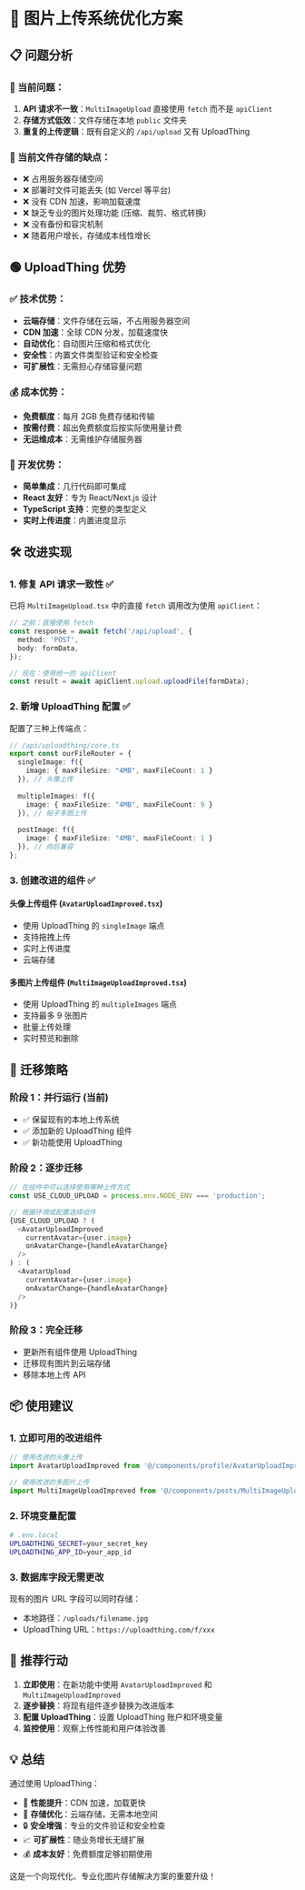 # 🚀 图片上传系统优化方案

## 📋 问题分析

### 🔴 当前问题：
1. **API 请求不一致**：`MultiImageUpload` 直接使用 `fetch` 而不是 `apiClient`
2. **存储方式低效**：文件存储在本地 `public` 文件夹
3. **重复的上传逻辑**：既有自定义的 `/api/upload` 又有 UploadThing

### 📁 当前文件存储的缺点：
- ❌ 占用服务器存储空间
- ❌ 部署时文件可能丢失 (如 Vercel 等平台)
- ❌ 没有 CDN 加速，影响加载速度
- ❌ 缺乏专业的图片处理功能 (压缩、裁剪、格式转换)
- ❌ 没有备份和容灾机制
- ❌ 随着用户增长，存储成本线性增长

## 🟢 UploadThing 优势

### ✅ 技术优势：
- **云端存储**：文件存储在云端，不占用服务器空间
- **CDN 加速**：全球 CDN 分发，加载速度快
- **自动优化**：自动图片压缩和格式优化
- **安全性**：内置文件类型验证和安全检查
- **可扩展性**：无需担心存储容量问题

### 💰 成本优势：
- **免费额度**：每月 2GB 免费存储和传输
- **按需付费**：超出免费额度后按实际使用量计费
- **无运维成本**：无需维护存储服务器

### 🔧 开发优势：
- **简单集成**：几行代码即可集成
- **React 友好**：专为 React/Next.js 设计
- **TypeScript 支持**：完整的类型定义
- **实时上传进度**：内置进度显示

## 🛠️ 改进实现

### 1. 修复 API 请求一致性 ✅

已将 `MultiImageUpload.tsx` 中的直接 `fetch` 调用改为使用 `apiClient`：

```typescript
// 之前：直接使用 fetch
const response = await fetch('/api/upload', {
  method: 'POST',
  body: formData,
});

// 现在：使用统一的 apiClient
const result = await apiClient.upload.uploadFile(formData);
```

### 2. 新增 UploadThing 配置 ✅

配置了三种上传端点：

```typescript
// /api/uploadthing/core.ts
export const ourFileRouter = {
  singleImage: f({ 
    image: { maxFileSize: "4MB", maxFileCount: 1 } 
  }), // 头像上传
  
  multipleImages: f({ 
    image: { maxFileSize: "4MB", maxFileCount: 9 } 
  }), // 帖子多图上传
  
  postImage: f({ 
    image: { maxFileSize: "4MB", maxFileCount: 1 } 
  }), // 向后兼容
};
```

### 3. 创建改进的组件 ✅

#### 头像上传组件 (`AvatarUploadImproved.tsx`)
- 使用 UploadThing 的 `singleImage` 端点
- 支持拖拽上传
- 实时上传进度
- 云端存储

#### 多图片上传组件 (`MultiImageUploadImproved.tsx`)
- 使用 UploadThing 的 `multipleImages` 端点
- 支持最多 9 张图片
- 批量上传处理
- 实时预览和删除

## 🔄 迁移策略

### 阶段 1：并行运行 (当前)
- ✅ 保留现有的本地上传系统
- ✅ 添加新的 UploadThing 组件
- ✅ 新功能使用 UploadThing

### 阶段 2：逐步迁移
```typescript
// 在组件中可以选择使用哪种上传方式
const USE_CLOUD_UPLOAD = process.env.NODE_ENV === 'production';

// 根据环境或配置选择组件
{USE_CLOUD_UPLOAD ? (
  <AvatarUploadImproved 
    currentAvatar={user.image} 
    onAvatarChange={handleAvatarChange} 
  />
) : (
  <AvatarUpload 
    currentAvatar={user.image} 
    onAvatarChange={handleAvatarChange} 
  />
)}
```

### 阶段 3：完全迁移
- 更新所有组件使用 UploadThing
- 迁移现有图片到云端存储
- 移除本地上传 API

## 📦 使用建议

### 1. 立即可用的改进组件

```typescript
// 使用改进的头像上传
import AvatarUploadImproved from '@/components/profile/AvatarUploadImproved';

// 使用改进的多图片上传
import MultiImageUploadImproved from '@/components/posts/MultiImageUploadImproved';
```

### 2. 环境变量配置

```bash
# .env.local
UPLOADTHING_SECRET=your_secret_key
UPLOADTHING_APP_ID=your_app_id
```

### 3. 数据库字段无需更改

现有的图片 URL 字段可以同时存储：
- 本地路径：`/uploads/filename.jpg`
- UploadThing URL：`https://uploadthing.com/f/xxx`

## 🎯 推荐行动

1. **立即使用**：在新功能中使用 `AvatarUploadImproved` 和 `MultiImageUploadImproved`
2. **逐步替换**：将现有组件逐步替换为改进版本
3. **配置 UploadThing**：设置 UploadThing 账户和环境变量
4. **监控使用**：观察上传性能和用户体验改善

## 💡 总结

通过使用 UploadThing：
- 🚀 **性能提升**：CDN 加速，加载更快
- 💾 **存储优化**：云端存储，无需本地空间
- 🔒 **安全增强**：专业的文件验证和安全检查
- 📈 **可扩展性**：随业务增长无缝扩展
- 💰 **成本友好**：免费额度足够初期使用

这是一个向现代化、专业化图片存储解决方案的重要升级！
